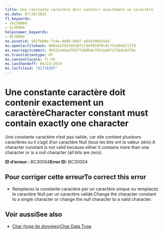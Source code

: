 ```yaml
---
title: Une constante caractère doit contenir exactement un caractère
ms.date: 07/20/2015
f1_keywords:
- vbc30004
- bc30004
helpviewer_keywords:
- BC30004
ms.assetid: 592fb00e-7c4a-4d0b-84bf-a844296925dd
ms.openlocfilehash: 888a2af5439536f1fd4f03df9c9c7fa4945217f9
ms.sourcegitcommit: 9b552addadfb57fab0b9e7852ed4f1f1b8a42f8e
ms.translationtype: HT
ms.contentlocale: fr-FR
ms.lasthandoff: 04/23/2019
ms.locfileid: "61778207"
---
```

# <a name="character-constant-must-contain-exactly-one-character"></a><span data-ttu-id="7f171-102">Une constante caractère doit contenir exactement un caractère</span><span class="sxs-lookup"><span data-stu-id="7f171-102">Character constant must contain exactly one character</span></span>
<span data-ttu-id="7f171-103">Une constante caractère n’est pas valide, car elle contient plusieurs caractères ou il s’agit d’un caractère Null (tous les bits ont la valeur zéro).</span><span class="sxs-lookup"><span data-stu-id="7f171-103">A character constant is not valid because either it contains more than one character or is a null character (all bits are zero).</span></span>  
  
 <span data-ttu-id="7f171-104">**ID d’erreur :** BC30004</span><span class="sxs-lookup"><span data-stu-id="7f171-104">**Error ID:** BC30004</span></span>  
  
## <a name="to-correct-this-error"></a><span data-ttu-id="7f171-105">Pour corriger cette erreur</span><span class="sxs-lookup"><span data-stu-id="7f171-105">To correct this error</span></span>  
  
- <span data-ttu-id="7f171-106">Remplacez la constante caractère par un caractère unique ou remplacez le caractère Null par un caractère valide.</span><span class="sxs-lookup"><span data-stu-id="7f171-106">Change the character constant to a single character or change the null character to a valid character.</span></span>  
  
## <a name="see-also"></a><span data-ttu-id="7f171-107">Voir aussi</span><span class="sxs-lookup"><span data-stu-id="7f171-107">See also</span></span>

- [<span data-ttu-id="7f171-108">Char (type de données)</span><span class="sxs-lookup"><span data-stu-id="7f171-108">Char Data Type</span></span>](../../visual-basic/language-reference/data-types/char-data-type.md)
